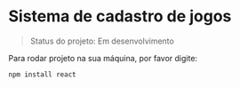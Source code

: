 <h1>Sistema de cadastro de jogos</h1>

> Status do projeto: Em desenvolvimento

Para rodar projeto na sua máquina, por favor digite:

```
npm install react
```
